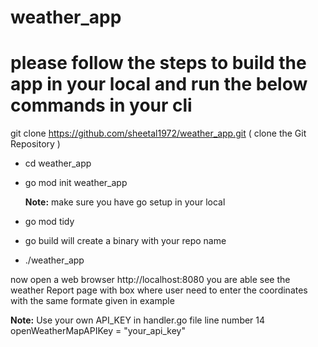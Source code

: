 # weather_app

# please follow the steps to build the app in your local and run the below commands in your cli
git clone https://github.com/sheetal1972/weather_app.git ( clone the Git Repository )

- cd weather_app

- go mod init weather_app

  **Note:**  make sure you have go setup in your local

- go mod tidy

- go build       will create a binary with your repo name

- ./weather_app

now open a web browser http://localhost:8080 you are able see the weather Report page with box where user need to enter the coordinates 
with the same formate given in example

**Note:**  Use your own API_KEY in handler.go file line number 14 openWeatherMapAPIKey = "your_api_key"
